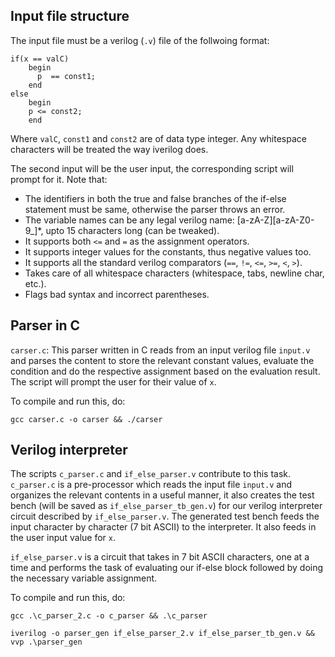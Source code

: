 ## Input file structure
The input file must be a verilog (`.v`) file of the follwoing format:
```
if(x == valC) 
    begin 
      p  == const1;
    end
else 
    begin
    p <= const2;
    end
```
Where `valC`, `const1` and `const2` are of data type integer. Any whitespace characters will be treated the way iverilog does.

The second input will be the user input, the corresponding script will prompt for it.
Note that:
- The identifiers in both the true and false branches of the if-else statement must be same, otherwise the parser throws an error.
- The variable names can be any legal verilog name: [a-zA-Z][a-zA-Z0-9_]*, upto 15 characters long (can be tweaked).
- It supports both `<=` and `=` as the assignment operators.
- It supports integer values for the constants, thus negative values too.
- It supports all the standard verilog comparators (`==`, `!=`, `<=`, `>=`, `<`, `>`).
- Takes care of all whitespace characters (whitespace, tabs, newline char, etc.).
- Flags bad syntax and incorrect parentheses.

## Parser in C

`carser.c`: This parser written in C reads from an input verilog file `input.v` and parses the content to store the relevant constant values, 
evaluate the condition and do the respective assignment based on the evaluation result. The script will prompt the user for their value of `x`.

To compile and run this, do:

```
gcc carser.c -o carser && ./carser
```

## Verilog interpreter

The scripts `c_parser.c` and `if_else_parser.v` contribute to this task. `c_parser.c` is a pre-processor which reads the input file `input.v` 
and organizes the relevant contents in a useful manner, it also creates the test bench (will be saved as `if_else_parser_tb_gen.v`) 
for our verilog interpreter circuit described by `if_else_parser.v`. The generated test bench feeds the input character by character (7 bit ASCII)
to the interpreter. It also feeds in the user input value for `x`.

`if_else_parser.v` is a circuit that takes in 7 bit ASCII characters, one at a time and performs the task of evaluating our if-else block followed
by doing the necessary variable assignment. 

To compile and run this, do:

```
gcc .\c_parser_2.c -o c_parser && .\c_parser
```
```
iverilog -o parser_gen if_else_parser_2.v if_else_parser_tb_gen.v && vvp .\parser_gen
```
